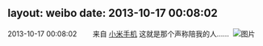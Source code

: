 layout: weibo
date: 2013-10-17 00:08:02
---
<meta name="referrer" content="no-referrer" />

2013-10-17 00:08:02  &nbsp;&nbsp;&nbsp;&nbsp;&nbsp;&nbsp; 来自 <a href="http://app.weibo.com/t/feed/22zMnn" rel="nofollow">小米手机</a>
这就是那个声称陪我的人…… ​​​
![图片](https://ww4.sinaimg.cn/large/6d2a6003jw1e9nh0812vxj20p018gtci.jpg)
